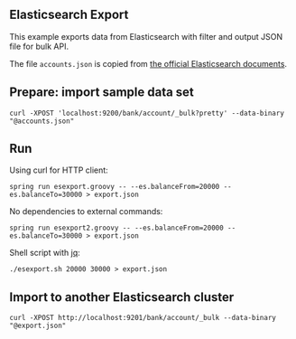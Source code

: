 ## Elasticsearch Export

This example exports data from Elasticsearch with filter
and output JSON file for bulk API.

The file `accounts.json` is copied from [the official Elasticsearch documents](https://www.elastic.co/guide/en/elasticsearch/reference/current/_exploring_your_data.html).

## Prepare: import sample data set

```
curl -XPOST 'localhost:9200/bank/account/_bulk?pretty' --data-binary "@accounts.json"
```

## Run

Using curl for HTTP client:

```
spring run esexport.groovy -- --es.balanceFrom=20000 --es.balanceTo=30000 > export.json
```

No dependencies to external commands:

```
spring run esexport2.groovy -- --es.balanceFrom=20000 --es.balanceTo=30000 > export.json
```

Shell script with [jq](https://stedolan.github.io/jq/):

```
./esexport.sh 20000 30000 > export.json
```

## Import to another Elasticsearch cluster

```
curl -XPOST http://localhost:9201/bank/account/_bulk --data-binary "@export.json"
```
